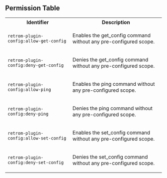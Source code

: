 
## Permission Table

<table>
<tr>
<th>Identifier</th>
<th>Description</th>
</tr>


<tr>
<td>

`retrom-plugin-config:allow-get-config`

</td>
<td>

Enables the get_config command without any pre-configured scope.

</td>
</tr>

<tr>
<td>

`retrom-plugin-config:deny-get-config`

</td>
<td>

Denies the get_config command without any pre-configured scope.

</td>
</tr>

<tr>
<td>

`retrom-plugin-config:allow-ping`

</td>
<td>

Enables the ping command without any pre-configured scope.

</td>
</tr>

<tr>
<td>

`retrom-plugin-config:deny-ping`

</td>
<td>

Denies the ping command without any pre-configured scope.

</td>
</tr>

<tr>
<td>

`retrom-plugin-config:allow-set-config`

</td>
<td>

Enables the set_config command without any pre-configured scope.

</td>
</tr>

<tr>
<td>

`retrom-plugin-config:deny-set-config`

</td>
<td>

Denies the set_config command without any pre-configured scope.

</td>
</tr>
</table>
